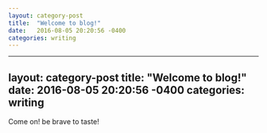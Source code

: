 ```yaml
--- 
layout: category-post
title:  "Welcome to blog!"
date:   2016-08-05 20:20:56 -0400
categories: writing
---
```


---
layout: category-post
title:  "Welcome to blog!"
date:   2016-08-05 20:20:56 -0400
categories: writing
---

Come on! be brave to taste!